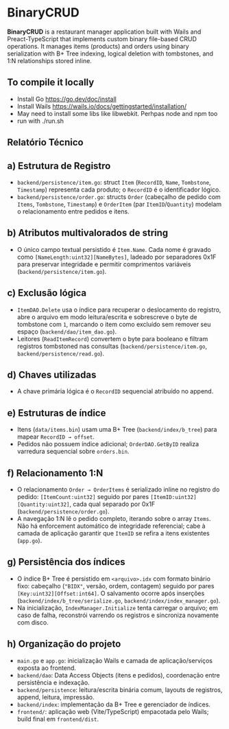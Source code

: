 # BinaryCRUD

**BinaryCRUD** is a restaurant manager application built with Wails and Preact-TypeScript that implements custom binary file-based CRUD operations. It manages items (products) and orders using binary serialization with B+ Tree indexing, logical deletion with tombstones, and 1:N relationships stored inline.

## To compile it locally

- Install Go <https://go.dev/doc/install>
- Install Wails <https://wails.io/docs/gettingstarted/installation/>
- May need to install some libs like libwebkit. Perhpas node and npm too
- run with ./run.sh

## Relatório Técnico

## a) Estrutura de Registro

- `backend/persistence/item.go`: struct `Item` (`RecordID`, `Name`, `Tombstone`, `Timestamp`) representa cada produto; o `RecordID` é o identificador lógico.
- `backend/persistence/order.go`: structs `Order` (cabeçalho de pedido com `Items`, `Tombstone`, `Timestamp`) e `OrderItem` (par `ItemID`/`Quantity`) modelam o relacionamento entre pedidos e itens.

## b) Atributos multivalorados de string

- O único campo textual persistido é `Item.Name`. Cada nome é gravado como `[NameLength:uint32][NameBytes]`, ladeado por separadores 0x1F para preservar integridade e permitir comprimentos variáveis (`backend/persistence/item.go`).

## c) Exclusão lógica

- `ItemDAO.Delete` usa o índice para recuperar o deslocamento do registro, abre o arquivo em modo leitura/escrita e sobrescreve o byte de tombstone com `1`, marcando o item como excluído sem remover seu espaço (`backend/dao/item_dao.go`).
- Leitores (`ReadItemRecord`) convertem o byte para booleano e filtram registros tombstoned nas consultas (`backend/persistence/item.go`, `backend/persistence/read.go`).

## d) Chaves utilizadas

- A chave primária lógica é o `RecordID` sequencial atribuído no append.

## e) Estruturas de índice

- Itens (`data/items.bin`) usam uma B+ Tree (`backend/index/b_tree`) para mapear `RecordID → offset`.
- Pedidos não possuem índice adicional; `OrderDAO.GetByID` realiza varredura sequencial sobre `orders.bin`.

## f) Relacionamento 1:N

- O relacionamento `Order → OrderItems` é serializado inline no registro do pedido: `[ItemCount:uint32]` seguido por pares `[ItemID:uint32][Quantity:uint32]`, cada qual separado por 0x1F (`backend/persistence/order.go`).
- A navegação 1:N lê o pedido completo, iterando sobre o array `Items`. Não há enforcement automático de integridade referencial; cabe à camada de aplicação garantir que `ItemID` se refira a itens existentes (`app.go`).

## g) Persistência dos índices

- O índice B+ Tree é persistido em `<arquivo>.idx` com formato binário fixo: cabeçalho (`"BIDX"`, versão, ordem, contagem) seguido por pares `[Key:uint32][Offset:int64]`. O salvamento ocorre após inserções (`backend/index/b_tree/serialize.go`, `backend/index/index_manager.go`).
- Na inicialização, `IndexManager.Initialize` tenta carregar o arquivo; em caso de falha, reconstrói varrendo os registros e sincroniza novamente com disco.

## h) Organização do projeto

- `main.go` e `app.go`: inicialização Wails e camada de aplicação/serviços exposta ao frontend.
- `backend/dao`: Data Access Objects (itens e pedidos), coordenação entre persistência e indexação.
- `backend/persistence`: leitura/escrita binária comum, layouts de registros, append, leitura, impressão.
- `backend/index`: implementação da B+ Tree e gerenciador de índices.
- `frontend/`: aplicação web (Vite/TypeScript) empacotada pelo Wails; build final em `frontend/dist`.
